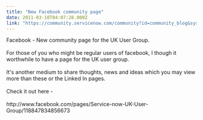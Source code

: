 ```yaml
---
title: "New Facebook community page"
date: 2011-03-18T04:07:28.000Z
link: "https://community.servicenow.com/community?id=community_blog&sys_id=ac1eae2ddbd0dbc01dcaf3231f961951"
---
```

<p>Facebook - New community page for the UK User Group.<br /><br />For those of you who might be regular users of facebook, I though it worthwhile to have a page for the UK user group. <br /><br />It's another medium to share thoughts, news and ideas which you may view more than these or the Linked In pages.<br /><br />Check it out here -<br /><br />http://www.facebook.com/pages/Service-now-UK-User-Group/118847834856673</p>